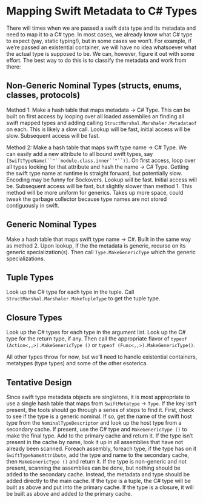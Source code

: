 # Mapping Swift Metadata to C# Types
There will times when we are passed a swift data type and its metadata and need to map it to a C# type. In most cases, we already know what C# type to expect (yay, static typing!), but in some cases we won’t. For example, if we’re passed an existential container, we will have no idea whatsoever what the actual type is supposed to be. We can, however, figure it out with some effort. The best way to do this is to classify the metadata and work from there:


## Non-Generic Nominal Types (structs, enums, classes, protocols)

Method 1:
Make a hash table that maps metadata → C# Type. This can be built on first access by looping over all loaded assemblies an finding all swift mapped types and adding calling `StructMarshal.Marshaler.Metadataof` on each. This is likely a slow call. Lookup will be fast, initial access will be slow. Subsequent access will be fast.

Method 2:
Make a hash table that maps swift type name → C# Type.  We can easily add a new attribute to all bound swift types, say `[SwiftTypeName(``"``module.class.inner``"``)]`. On first access, loop over all types looking for that attribute and hash the name → C# Type. Getting the swift type name at runtime is straight forward, but potentially slow. Encoding may be funny for Bockovers. Lookup will be fast. Initial access will be. Subsequent access will be fast, but slightly slower than method 1. This method will be more uniform for generics. Takes up more space, could tweak the garbage collector because type names are not stored contiguously in swift.


## Generic Nominal Types

Make a hash table that maps swift type name → C#. Built in the same way as method 2. Upon lookup, if the the metadata is generic, recurse on its generic specialization(s). Then call `Type.MakeGenericType` which the generic specializations.


## Tuple Types

Look up the C# type for each type in the tuple. Call `StructMarshal.Marshaler.MakeTupleType` to get the tuple type.


## Closure Types

Look up the C# types for each type in the argument list. Look up the C# type for the return type, if any.  Then call the appropriate flavor of `typeof (Action<,,>).MakeGenericType ()` or `typeof (Func<,,>).MakeGenericType()`.

All other types throw for now, but we’ll need to handle existential containers, metatypes (type types) and some of the other esoterica.


## Tentative Design

Since swift type metadata objects are singletons, it is most appropriate to use a single hash table that maps from `SwiftMetatype` → `Type`. If the key isn’t present, the tools should go through a series of steps to find it. First, check to see if the type is a generic nominal. If so, get the name of the swift host type from the `NominalTypeDescriptor` and look up the host type from a secondary cache. If present, use the C# type and `MakeGenericType ()` to make the final type. Add to the primary cache and return it. If the type isn’t present in the cache by name, look it up in all assemblies that have not already been scanned.
Foreach assembly, foreach type, if the type has on it `SwiftTypeNameAttribute`, add the type and name to the secondary cache, then `MakeGenericType ()` and return it.
If the type is non-generic and not present, scanning the assemblies can be done, but nothing should be added to the secondary cache. Instead, the metadata and type should be added directly to the main cache.
If the type is a tuple, the C# type will be built as above and put into the primary cache. If the type is a closure, it will be built as above and added to the primary cache.




